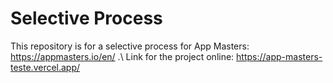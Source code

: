 # Selective Process
This repository is for a selective process for App Masters: https://appmasters.io/en/ .\ 
Link for the project online: https://app-masters-teste.vercel.app/
